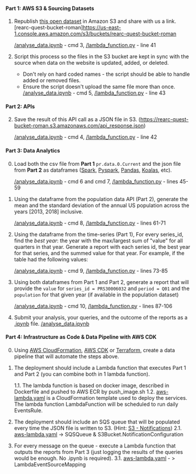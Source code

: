 #### Part 1: AWS S3 & Sourcing Datasets
1. Republish [this open dataset](https://download.bls.gov/pub/time.series/pr/) in Amazon S3 and share with us a link.
    [rearc-quest-bucket-roman]https://us-east-1.console.aws.amazon.com/s3/buckets/rearc-quest-bucket-roman

    [/analyse_data.ipynb](/analyse_data.ipynb) - cmd 3, [/lambda_function.py](/lambda_function.py) - line 41

2. Script this process so the files in the S3 bucket are kept in sync with the source when data on the website is updated, added, or deleted.
    - Don't rely on hard coded names - the script should be able to handle added or removed files.
    - Ensure the script doesn't upload the same file more than once.
    [/analyse_data.ipynb](/analyse_data.ipynb) - cmd 5, [/lambda_function.py](/lambda_function.py) - line 43

#### Part 2: APIs
2. Save the result of this API call as a JSON file in S3.
    (https://rearc-quest-bucket-roman.s3.amazonaws.com/api_response.json)

    [/analyse_data.ipynb](/analyse_data.ipynb) - cmd 4, [/lambda_function.py](/lambda_function.py) - line 42

#### Part 3: Data Analytics
0. Load both the csv file from **Part 1** `pr.data.0.Current` and the json file from **Part 2**
   as dataframes ([Spark](https://spark.apache.org/docs/1.6.1/api/java/org/apache/spark/sql/DataFrame.html),
                  [Pyspark](https://spark.apache.org/docs/latest/api/python/reference/api/pyspark.sql.DataFrame.html),
                  [Pandas](https://pandas.pydata.org/pandas-docs/stable/reference/api/pandas.DataFrame.html),
                  [Koalas](https://koalas.readthedocs.io/en/latest/),
                  etc).

    [/analyse_data.ipynb](/analyse_data.ipynb) - cmd 6 and cmd 7, [/lambda_function.py](/lambda_function.py) - lines 45-59
    
1. Using the dataframe from the population data API (Part 2),
   generate the mean and the standard deviation of the annual US population across the years [2013, 2018] inclusive.

   [/analyse_data.ipynb](/analyse_data.ipynb) - cmd 8, [/lambda_function.py](/lambda_function.py) - lines 61-71

2. Using the dataframe from the time-series (Part 1),
   For every series_id, find the *best year*: the year with the max/largest sum of "value" for all quarters in that year. Generate a report with each series id, the best year for that series, and the summed value for that year.
   For example, if the table had the following values:

   [/analyse_data.ipynb](/analyse_data.ipynb) - cmd 9, [/lambda_function.py](/lambda_function.py) - lines 73-85


3. Using both dataframes from Part 1 and Part 2, generate a report that will provide the `value`
   for `series_id = PRS30006032` and `period = Q01` and the `population` for that given year (if available in the population dataset)

   [/analyse_data.ipynb](/analyse_data.ipynb) - cmd 10, [/lambda_function.py](/lambda_function.py) - lines 87-106

4. Submit your analysis, your queries, and the outcome of the reports as a [.ipynb](https://fileinfo.com/extension/ipynb) file.
    [/analyse_data.ipynb](/analyse_data.ipynb)

#### Part 4: Infrastructure as Code & Data Pipeline with AWS CDK
0. Using [AWS CloudFormation](https://aws.amazon.com/cloudformation/), [AWS CDK](https://aws.amazon.com/cdk/) or [Terraform](https://www.terraform.io/), create a data pipeline that will automate the steps above.
1. The deployment should include a Lambda function that executes
   Part 1 and Part 2 (you can combine both in 1 lambda function).
   
    1.1. The lambda function is based on docker image, described in Dockerfile and pushed to AWS ECR by push_image.sh
    1.2. [aws-lambda.yaml](/cloud_formation/aws-lambda.yaml) is a CloudFormation template used to deploy the services. 
         The lambda function LambdaFunction will be scheduled to run daily EventsRule.

2. The deployment should include an SQS queue that will be populated every time the JSON file is written to S3. (Hint: [S3 - Notifications](https://docs.aws.amazon.com/AmazonS3/latest/userguide/NotificationHowTo.html))
    2.1. [aws-lambda.yaml](/cloud_formation/aws-lambda.yaml) -> SQSQueue & S3Bucket.NotificationConfiguration
3. For every message on the queue - execute a Lambda function that outputs the reports from Part 3 (just logging the results of the queries would be enough. No .ipynb is required).
    3.1. [aws-lambda.yaml](/cloud_formation/aws-lambda.yaml) - > LambdaEventSourceMapping